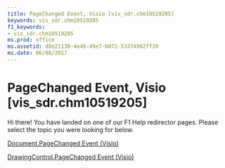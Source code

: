 ```yaml
---
title: PageChanged Event, Visio [vis_sdr.chm10519205]
keywords: vis_sdr.chm10519205
f1_keywords:
- vis_sdr.chm10519205
ms.prod: office
ms.assetid: d8e21130-4e48-49e7-b072-53374962ff39
ms.date: 06/08/2017
---
```



# PageChanged Event, Visio [vis_sdr.chm10519205]

Hi there! You have landed on one of our F1 Help redirector pages. Please select the topic you were looking for below.

[Document.PageChanged Event (Visio)](http://msdn.microsoft.com/library/ab5b9492-60d5-35c2-642c-14e588e79f7d%28Office.15%29.aspx)

[DrawingControl.PageChanged Event (Visio)](http://msdn.microsoft.com/library/d0d870b2-d2d1-4b56-39b9-8c4bbc5ea63c%28Office.15%29.aspx)


